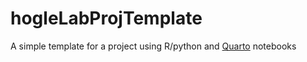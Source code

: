# hogleLabProjTemplate
A simple template for a project using R/python and [Quarto](https://quarto.org/) notebooks
